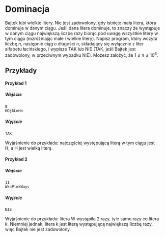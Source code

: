 # Dominacja

Bajtek lubi wielkie litery. Nie jest zadowolony, gdy istnieje mała litera, która dominuje w danym ciągu. Jeśli dana litera dominuje, to znaczy że występuje w danym ciągu największą liczbę razy biorąc pod uwagę wszystkie litery w tym ciągu (rozróżniając małe i wielkie litery). Napisz program, który wczyta liczbę $n$, następnie ciąg o długości $n$, składający się wyłącznie z liter alfabetu łacińskiego, i wypisze TAK lub NIE (TAK, jeśli Bajtek jest zadowolony, w przeciwnym wypadku NIE). Możesz założyć, że $1 \leq n \leq 10^{6}$.
## Przykłady

#### Przykład 1

##### Wejście

```
8
HDjkLmHn
```

##### Wyjście

```
TAK
```
Wyjaśnienie do przykładu: najczęściej występującą literą w tym ciągu jest H, a H jest wielką literą.

#### Przykład 2

##### Wejście

```
11
WkoPlmkWays
```

##### Wyjście

```
NIE
```
Wyjaśnienie do przykładu: litera W wystąpiła 2 razy, tyle samo razy co litera k. Niemniej jednak, litera k jest literą występującą największą liczbę razy, więc Bajtek nie jest zadowolony.



